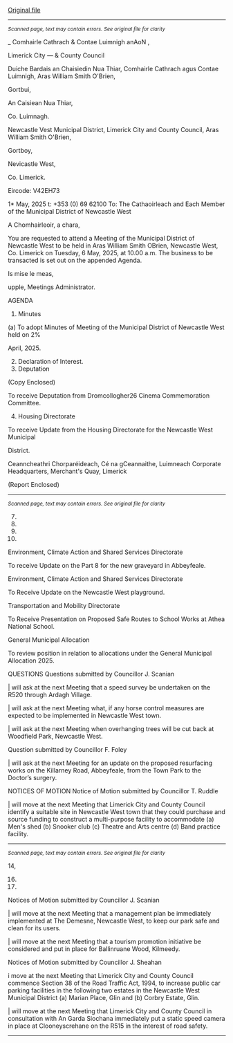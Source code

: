 [Original file](https://www.limerick.ie/sites/default/files/media/documents/2025-05/agenda-meeting-of-the-municipal-district-of-newcastle-west-6th-may-2025.pdf)

---
*<small>Scanned page, text may contain errors. See original file for clarity</small>*  

_ Comhairle Cathrach
& Contae Luimnigh
anAoN ,

Limerick City
— & County Council

Duiche Bardais an Chaisiedin Nua Thiar,
Comhairle Cathrach agus Contae Luimnigh,
Aras William Smith O'Brien,

Gortbui,

An Caisiean Nua Thiar,

Co. Luimnagh.

Newcastle Vest Municipal District,
Limerick City and County Council,
Aras William Smith O'Brien,

Gortboy,

Nevicastle West,

Co. Limerick.

Eircode: V42EH73

1* May, 2025 t: +353 (0) 69 62100
To: The Cathaoirleach and Each Member of the Municipal District of Newcastle West

A Chomhairleoir, a chara,

You are requested to attend a Meeting of the Municipal District of Newcastle West to be held
in Aras William Smith OBrien, Newcastle West, Co. Limerick on Tuesday, 6 May, 2025, at
10.00 a.m. The business to be transacted is set out on the appended Agenda.

Is mise le meas,

upple,
Meetings Administrator.

AGENDA

1. Minutes

(a) To adopt Minutes of Meeting of the Municipal District of Newcastle West held on 2%

April, 2025.

2. Declaration of Interest.
3. Deputation

(Copy Enclosed)

To receive Deputation from Dromcollogher26 Cinema Commemoration Committee.

4. Housing Directorate

To receive Update from the Housing Directorate for the Newcastle West Municipal

District.

Ceanncheathri Chorparéideach, Cé na gCeannaithe, Luimneach
Corporate Headquarters, Merchant's Quay, Limerick

(Report Enclosed)


---
*<small>Scanned page, text may contain errors. See original file for clarity</small>*  

7.

10.

11.

13.

Environment, Climate Action and Shared Services Directorate

To receive Update on the Part 8 for the new graveyard in Abbeyfeale.

Environment, Climate Action and Shared Services Directorate

To Receive Update on the Newcastle West playground.

Transportation and Mobility Directorate

To Receive Presentation on Proposed Safe Routes to School Works at Athea National
School.

General Municipal Allocation

To review position in relation to allocations under the General Municipal Allocation
2025.

QUESTIONS
Questions submitted by Councillor J. Scanian

| will ask at the next Meeting that a speed survey be undertaken on the R520 through
Ardagh Village.

| will ask at the next Meeting what, if any horse control measures are expected to be
implemented in Newcastle West town.

| will ask at the next Meeting when overhanging trees will be cut back at Woodfield
Park, Newcastle West.

Question submitted by Councillor F. Foley

| will ask at the next Meeting for an update on the proposed resurfacing works on the
Killarney Road, Abbeyfeale, from the Town Park to the Doctor’s surgery.

NOTICES OF MOTION
Notice of Motion submitted by Councillor T. Ruddle

| will move at the next Meeting that Limerick City and County Council identify a
suitable site in Newcastle West town that they could purchase and source funding to
construct a multi-purpose facility to accommodate (a) Men's shed (b) Snooker club
(c) Theatre and Arts centre (d) Band practice facility.


---
*<small>Scanned page, text may contain errors. See original file for clarity</small>*  

14,

16.

17.

Notices of Motion submitted by Councillor J. Scanian

| will move at the next Meeting that a management plan be immediately implemented
at The Demesne, Newcastle West, to keep our park safe and clean for its users.

| will move at the next Meeting that a tourism promotion initiative be considered and
put in place for Ballinruane Wood, Kilmeedy.

Notices of Motion submitted by Councillor J. Sheahan

i move at the next Meeting that Limerick City and County Council commence Section
38 of the Road Traffic Act, 1994, to increase public car parking facilities in the following
two estates in the Newcastle West Municipal District (a) Marian Place, Glin and (b)
Corbry Estate, Glin.

| will move at the next Meeting that Limerick City and County Council in consultation
with An Garda Siochana immediately put a static speed camera in place at
Clooneyscrehane on the R515 in the interest of road safety.


---
